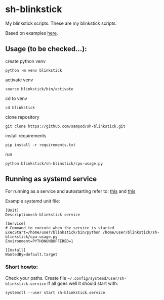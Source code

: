 # sh-blinkstick
My blinkstick scripts.
These are my blinkstick scripts.

Based on examples [here](https://github.com/arvydas/blinkstick-python/wiki).

## Usage (to be checked...): 
create python venv 

```
python -m venv blinkstick
```

activate venv 

```
source blinkstick/bin/activate 
```

cd to venv 

```
cd blinkstick
```


clone repository 

```
git clone https://github.com/sampod/sh-blinkstick.git
```

install requirements 

```
pip install -r requirements.txt 
```

run 

```
python blinkstick/sh-blinstick/cpu-usage.py 
```

## Running as systemd service

For running as a service and autostarting refer to:
[this](https://github.com/torfsen/python-systemd-tutorial)
and
[this](https://www.unixsysadmin.com/systemd-user-services/)

Example systemd unit file: 

```
[Unit]
Description=sh-blinkstick service

[Service]
# Command to execute when the service is started
ExecStart=/home/user/blinkstick/bin/python /home/user/blinkstick/sh-blinkstick/cpu-usage.py
Environment=PYTHONUNBUFFERED=1

[Install]
WantedBy=default.target
```

### Short howto:

Check your paths. 
Create file `~/.config/systemd/user/sh-blinkstick.service` 
If all goes well it should start with: 
```
systemctl --user start sh-blinkstick.service
```
